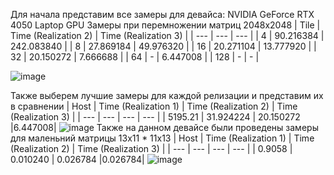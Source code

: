Для начала представим все замеры для девайса: NVIDIA GeForce RTX 4050 Laptop GPU
Замеры при перемножении матриц 2048x2048
| Tile | Time (Realization 2) | Time (Realization 3) |
| --- | --- | --- |
| 4 | 90.216384 | 242.083840 |
| 8 | 27.869184 | 49.976320 |
| 16 | 20.271104 | 13.777920 |
| 32 | 20.150272 | 7.666688 |
| 64 | - | 6.447008 |
| 128 | - | - |

![image](https://github.com/Ence1adus/Digital-image-processing/assets/144054132/8f36f36e-98fc-4f56-abf7-e11d2cb0fc6f)

Также выберем лучшие замеры для каждой релизации и представим их в сравнении
| Host | Time (Realization 1) | Time (Realization 2) | Time (Realization 3) |
| --- | --- | --- | --- |
| 5195.21 | 31.924224 | 20.150272 |6.447008|
![image](https://github.com/Ence1adus/Digital-image-processing/assets/144054132/41219132-117c-495d-b700-49c0bf22e5f3)
Также на данном девайсе были проведены замеры для маленьний матрицы 13x11 * 11x13
| Host | Time (Realization 1) | Time (Realization 2) | Time (Realization 3) |
| --- | --- | --- | --- |
| 0.9058 | 0.010240 | 0.026784 |0.026784|
![image](https://github.com/Ence1adus/Digital-image-processing/assets/144054132/7b12e496-8172-4dc1-91ab-86de113414de)
